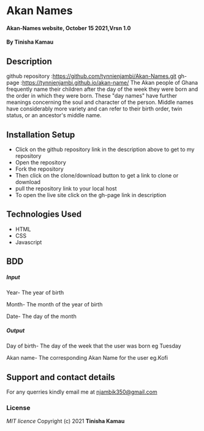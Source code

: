 # Akan Names
#### Akan-Names website, October 15 2021,Vrsn 1.0
#### By **Tinisha Kamau**
## Description
github repository :https://github.com/tynnienjambi/Akan-Names.git
gh-page :https://tynnienjambi.github.io/akan-name/
The Akan people of Ghana frequently name their children after the day of the week they were born and the order in which they were born. These "day names" have further meanings concerning the soul and character of the person. Middle names have considerably more variety and can refer to their birth order, twin status, or an ancestor's middle name.

## Installation Setup
* Click on the github repository link in the description above to get to my repository
* Open the repository
* Fork the repository
* Then click on the clone/download button to get a link to clone or download 
* pull the repository link to your local host
* To open the live site click on the gh-page link in description

## Technologies Used
 <!-- This site is developed by HTML, CSS and JAVASCRIPT. -->
* HTML
* CSS
* Javascript


## BDD
##### Input
Year- The year of birth

Month- The month of the year of birth

Date- The day of the month

##### Output
Day of birth- The day of the week that the user was born eg Tuesday

Akan name- The corresponding Akan Name for the user eg.Kofi

## Support and contact details
 For any querries kindly email me at njambik350@gmail.com
 
 ### License
*MIT licence*
Copyright (c) 2021 **Tinisha Kamau**
